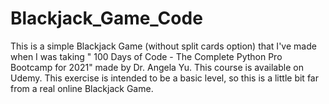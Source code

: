# Blackjack_Game_Code
This is a simple Blackjack Game (without split cards option) that I've made when I was taking " 100 Days of Code - The Complete Python Pro Bootcamp for 2021" made by Dr. Angela Yu. This course is available on Udemy.  This exercise is intended to be a basic level, so this is a little bit far from a real online Blackjack Game.
